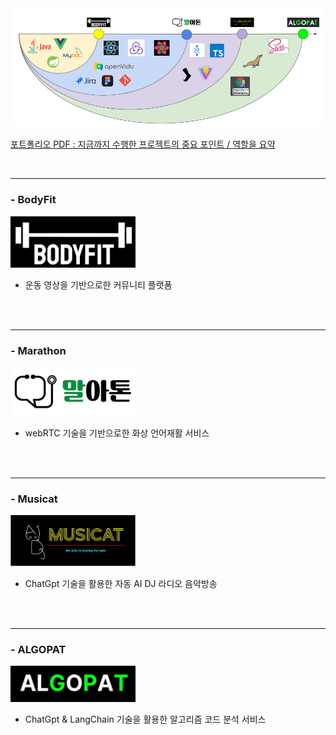<img src="./Skill3.png">

<br>

[포트폴리오 PDF : 지금까지 수행한 프로젝트의 중요 포인트 / 역할을 요약](./포트폴리오_지원자_이연학.pdf)

<br>

---

### - BodyFit

<img src="./BodyFit/body-fit-vue-app/src/static/img/logo.png" style="width : 200px">

- 운동 영상을 기반으로한 커뮤니티 플랫폼

<br>
<br>

---

### - Marathon

<img src="./Marathon/Frontend/marathon/src/img/logoMain.png" style="width : 200px">

- webRTC 기술을 기반으로한 화상 언어재활 서비스

<br>
<br>

---

### - Musicat

<img src="./Musicat/image/Logo.png" style="width : 200px">

- ChatGpt 기술을 활용한 자동 AI DJ 라디오 음악방송

<br>
<br>

---

### - ALGOPAT

<img src="./ALGOPAT/image/algopat-logo.png" style="width : 200px">

- ChatGpt & LangChain 기술을 활용한 알고리즘 코드 분석 서비스
